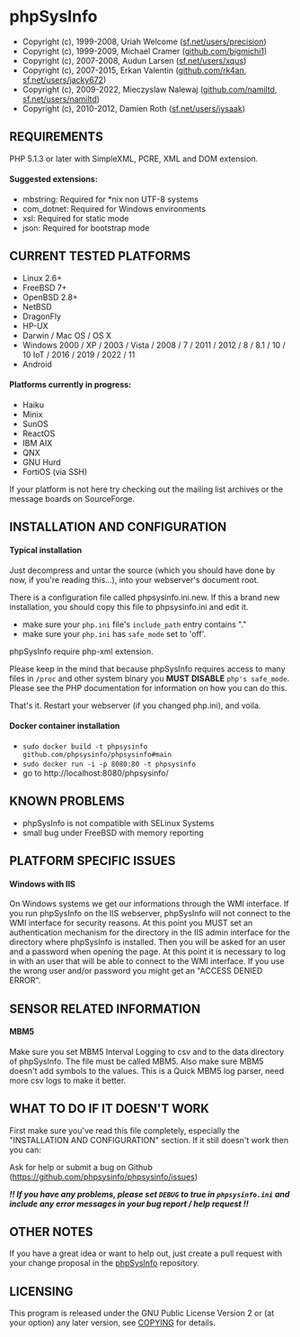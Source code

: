 phpSysInfo
==============

* Copyright (c), 1999-2008, Uriah Welcome ([sf.net/users/precision](https://sf.net/users/precision))
* Copyright (c), 1999-2009, Michael Cramer ([github.com/bigmichi1](https://github.com/bigmichi1))
* Copyright (c), 2007-2008, Audun Larsen ([sf.net/users/xqus](https://sf.net/users/xqus))
* Copyright (c), 2007-2015, Erkan Valentin ([github.com/rk4an](https://github.com/rk4an), [sf.net/users/jacky672](https://sf.net/users/jacky672))
* Copyright (c), 2009-2022, Mieczyslaw Nalewaj ([github.com/namiltd](https://github.com/namiltd), [sf.net/users/namiltd](https://sf.net/users/namiltd))
* Copyright (c), 2010-2012, Damien Roth ([sf.net/users/iysaak](https://sf.net/users/iysaak))


REQUIREMENTS
------------

PHP 5.1.3 or later with SimpleXML, PCRE, XML and DOM extension.

#### Suggested extensions:
- mbstring: Required for *nix non UTF-8 systems
- com_dotnet: Required for Windows environments
- xsl: Required for static mode
- json: Required for bootstrap mode

CURRENT TESTED PLATFORMS
------------------------

- Linux 2.6+
- FreeBSD 7+
- OpenBSD 2.8+
- NetBSD
- DragonFly
- HP-UX
- Darwin / Mac OS / OS X
- Windows 2000 / XP / 2003 / Vista / 2008 / 7 / 2011 / 2012 / 8 / 8.1 / 10 / 10 IoT / 2016 / 2019 / 2022 / 11
- Android

#### Platforms currently in progress:
- Haiku
- Minix
- SunOS
- ReactOS
- IBM AIX
- QNX
- GNU Hurd
- FortiOS (via SSH)

If your platform is not here try checking out the mailing list archives or
the message boards on SourceForge.

INSTALLATION AND CONFIGURATION
------------------------------

#### Typical installation

Just decompress and untar the source (which you should have done by now,
if you're reading this...), into your webserver's document root.

There is a configuration file called phpsysinfo.ini.new. If this a brand new
installation, you should copy this file to phpsysinfo.ini and edit it.

- make sure your `php.ini` file's `include_path` entry contains "."
- make sure your `php.ini` has `safe_mode` set to 'off'.

phpSysInfo require php-xml extension.

Please keep in the mind that because phpSysInfo requires access to many
files in `/proc` and other system binary you **MUST DISABLE** `php's safe_mode`.
Please see the PHP documentation for information on how you
can do this.

That's it.  Restart your webserver (if you changed php.ini), and voila.

#### Docker container installation

- `sudo docker build -t phpsysinfo github.com/phpsysinfo/phpsysinfo#main`
- `sudo docker run -i -p 8080:80 -t phpsysinfo`
- go to http://localhost:8080/phpsysinfo/

KNOWN PROBLEMS
--------------

- phpSysInfo is not compatible with SELinux Systems
- small bug under FreeBSD with memory reporting

PLATFORM SPECIFIC ISSUES
------------------------

#### Windows with IIS
  On Windows systems we get our informations through the WMI interface.
  If you run phpSysInfo on the IIS webserver, phpSysInfo will not connect
  to the WMI interface for security reasons. At this point you MUST set
  an authentication mechanism for the directory in the IIS admin
  interface for the directory where phpSysInfo is installed. Then you
  will be asked for an user and a password when opening the page. At this
  point it is necessary to log in with an user that will be able to
  connect to the WMI interface. If you use the wrong user and/or password
  you might get an "ACCESS DENIED ERROR".

SENSOR RELATED INFORMATION
---------------------------

#### MBM5
  Make sure you set MBM5 Interval Logging to csv and to the data
  directory of phpSysInfo. The file must be called MBM5. Also make sure
  MBM5 doesn't add symbols to the values. This is a Quick MBM5 log parser,
  need more csv logs to make it better.

WHAT TO DO IF IT DOESN'T WORK
-----------------------------

First make sure you've read this file completely, especially the
"INSTALLATION AND CONFIGURATION" section.  If it still doesn't work then
you can:

Ask for help or submit a bug on Github (https://github.com/phpsysinfo/phpsysinfo/issues)

***!! If you have any problems, please set `DEBUG` to true in `phpsysinfo.ini`
and include any error messages in your bug report / help request !!***

OTHER NOTES
-----------

If you have a great idea or want to help out, just create a pull request with your change proposal
in the [phpSysInfo](https://github.com/phpsysinfo/phpsysinfo) repository.

LICENSING
---------

This program is released under the GNU Public License Version 2 or 
(at your option) any later version, see [COPYING](COPYING) for details.
